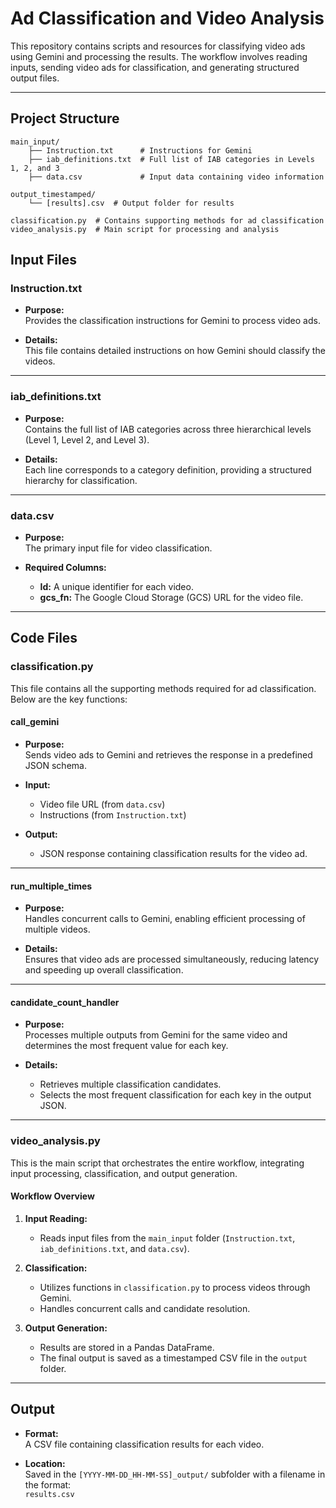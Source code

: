 
# Ad Classification and Video Analysis

This repository contains scripts and resources for classifying video ads using Gemini and processing the results. The workflow involves reading inputs, sending video ads for classification, and generating structured output files.

---

## **Project Structure**

```plaintext
main_input/
    ├── Instruction.txt      # Instructions for Gemini
    ├── iab_definitions.txt  # Full list of IAB categories in Levels 1, 2, and 3
    ├── data.csv             # Input data containing video information

output_timestamped/
    └── [results].csv  # Output folder for results

classification.py  # Contains supporting methods for ad classification
video_analysis.py  # Main script for processing and analysis
```
## Input Files

### Instruction.txt
- **Purpose:**  
  Provides the classification instructions for Gemini to process video ads.

- **Details:**  
  This file contains detailed instructions on how Gemini should classify the videos.

---

### iab_definitions.txt
- **Purpose:**  
  Contains the full list of IAB categories across three hierarchical levels (Level 1, Level 2, and Level 3).

- **Details:**  
  Each line corresponds to a category definition, providing a structured hierarchy for classification.

---

### data.csv
- **Purpose:**  
  The primary input file for video classification.

- **Required Columns:**  
  - **Id:** A unique identifier for each video.  
  - **gcs_fn:** The Google Cloud Storage (GCS) URL for the video file.

---

## Code Files

### classification.py
This file contains all the supporting methods required for ad classification. Below are the key functions:

#### **call_gemini**
- **Purpose:**  
  Sends video ads to Gemini and retrieves the response in a predefined JSON schema.

- **Input:**  
  - Video file URL (from `data.csv`)  
  - Instructions (from `Instruction.txt`)

- **Output:**  
  - JSON response containing classification results for the video ad.

---

#### **run_multiple_times**
- **Purpose:**  
  Handles concurrent calls to Gemini, enabling efficient processing of multiple videos.

- **Details:**  
  Ensures that video ads are processed simultaneously, reducing latency and speeding up overall classification.

---

#### **candidate_count_handler**
- **Purpose:**  
  Processes multiple outputs from Gemini for the same video and determines the most frequent value for each key.

- **Details:**  
  - Retrieves multiple classification candidates.  
  - Selects the most frequent classification for each key in the output JSON.

---

### video_analysis.py
This is the main script that orchestrates the entire workflow, integrating input processing, classification, and output generation.

#### Workflow Overview
1. **Input Reading:**  
   - Reads input files from the `main_input` folder (`Instruction.txt`, `iab_definitions.txt`, and `data.csv`).

2. **Classification:**  
   - Utilizes functions in `classification.py` to process videos through Gemini.  
   - Handles concurrent calls and candidate resolution.

3. **Output Generation:**  
   - Results are stored in a Pandas DataFrame.  
   - The final output is saved as a timestamped CSV file in the `output` folder.

---

## Output

- **Format:**  
  A CSV file containing classification results for each video.

- **Location:**  
  Saved in the `[YYYY-MM-DD_HH-MM-SS]_output/` subfolder with a filename in the format:  
  `results.csv`
